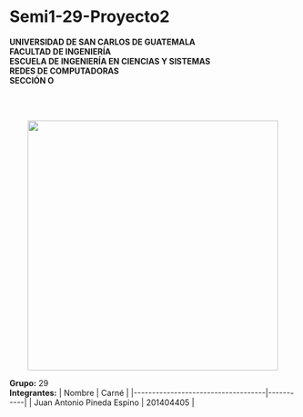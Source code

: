 # Semi1-29-Proyecto2

**UNIVERSIDAD DE SAN CARLOS DE GUATEMALA**<br>
**FACULTAD DE INGENIERÍA**<br>
**ESCUELA DE INGENIERÍA EN CIENCIAS Y SISTEMAS**<br>
**REDES DE COMPUTADORAS**<br>
**SECCIÓN O**<br>

<br>
<br>
<p align="center"> 
  <img align="center" width="440px" src="Images/USAC/logo_usac.svg" />
</p>

**Grupo:** 29<br>
**Integrantes:**
| Nombre                             | Carné     |
|------------------------------------|-----------|
| Juan Antonio Pineda Espino              | 201404405 |
